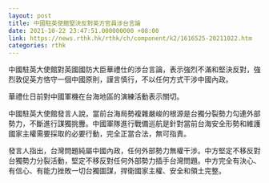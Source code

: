 ```yaml
---
layout: post
title: 中國駐英使館堅決反對英方官員涉台言論
date: 2021-10-22 23:47:51.000000000 +08:00
link: https://news.rthk.hk/rthk/ch/component/k2/1616525-20211022.htm
categories: rthk
---
```


中國駐英大使館對英國國防大臣華禮仕的涉台言論，表示強烈不滿和堅決反對，強烈敦促英方恪守一個中國原則，謹言慎行，不以任何方式干涉中國內政。

華禮仕日前對中國軍機在台海地區的演練活動表示關切。

中國駐英大使館發言人說，當前台海局勢複雜嚴峻的根源是台獨分裂勢力勾連外部勢力，不斷進行謀獨挑釁。中國軍隊進行戰備巡航是針對當前台海安全形勢和維護國家主權需要採取的必要行動，完全正當合法，無可指責。

發言人指出，台灣問題純屬中國內政，任何外部勢力無權干涉。中方堅定不移反對台獨勢力分裂活動，堅定不移反對任何外部勢力插手台灣問題。中方完全有決心、有信心、有能力挫敗一切台獨圖謀，捍衛國家主權、安全和領土完整。
